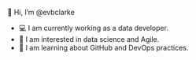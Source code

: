 👋 Hi, I’m @evbclarke

- 💻 I am currently working as a data developer.
- 👀 I am interested in data science and Agile.
- 🌱 I am learning about GitHub and DevOps practices.

<!---
evbclarke/evbclarke is a ✨ special ✨ repository because its `README.md` (this file) appears on your GitHub profile.
You can click the Preview link to take a look at your changes.
--->
